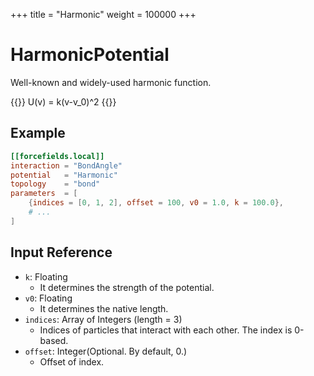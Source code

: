 +++
title = "Harmonic"
weight = 100000
+++

# HarmonicPotential

Well-known and widely-used harmonic function.

{{<katex display>}}
U(v) = k(v-v_0)^2
{{</katex>}}

## Example

```toml
[[forcefields.local]]
interaction = "BondAngle"
potential   = "Harmonic"
topology    = "bond"
parameters  = [
    {indices = [0, 1, 2], offset = 100, v0 = 1.0, k = 100.0},
    # ...
]
```

## Input Reference

- `k`: Floating
  - It determines the strength of the potential.
- `v0`: Floating
  - It determines the native length.
- `indices`: Array of Integers (length = 3)
  - Indices of particles that interact with each other. The index is 0-based.
- `offset`: Integer(Optional. By default, 0.)
  - Offset of index.
